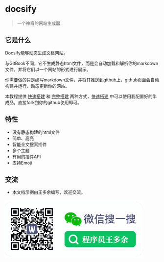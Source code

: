 # docsify

> 一个神奇的网站生成器

## 它是什么

Docsify能够动态生成文档网站。

与GitBook不同，它不生成静态html文件，而是会自动加载和解析你的markdown文件，并将它们以一个网站的形式进行展示。

你需要做的只是编写markdown文件，并将其推送到github上，github页面会自动构建并运行，动态更新你的网站。

本教程提供 [快速搭建](quickstart.md) 和 [完整搭建](quickstart.md) 两种方式，[快速搭建](quickstart.md) 中可以使用我配置好的半成品，直接fork到你的github使用即可。

## 特性

- 没有静态构建的html文件
- 简单、高亮
- 智能全文搜索插件
- 多个主题
- 有用的插件API
- 支持Emoji

## 交流

- 本文档示例由王多余编写，欢迎交流。

<img src="_media/img.png" alt="公众号" style="zoom:50%;" />

